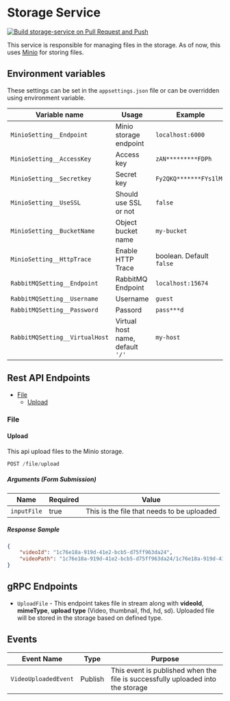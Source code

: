 # Storage Service

[![Build storage-service on Pull Request and Push](https://github.com/Rahim373/utube/actions/workflows/storage-service.build-on-pr-and-push.yml/badge.svg)](https://github.com/Rahim373/utube/actions/workflows/storage-service.build-on-pr-and-push.yml)

This service is responsible for managing files in the storage. As of now, this uses [Minio](https://min.io/) for storing files.

## Environment variables

These settings can be set in the `appsettings.json` file or can be overridden using environment variable.

| Variable name | Usage | Example |
| -------------- | ----- | ------- |
| `MinioSetting__Endpoint` | Minio storage endpoint | `localhost:6000` |
| `MinioSetting__AccessKey` | Access key | `zAN*********FDPh` |
| `MinioSetting__Secretkey` | Secret key | `Fy2QKQ*******FYs1lMu` |
| `MinioSetting__UseSSL` | Should use SSL or not | `false` |
| `MinioSetting__BucketName` | Object bucket name | `my-bucket` |
| `MinioSetting__HttpTrace` | Enable HTTP Trace| boolean. Default `false` |
| `RabbitMQSetting__Endpoint` | RabbitMQ Endpoint | `localhost:15674` |
| `RabbitMQSetting__Username` | Username | `guest` |
| `RabbitMQSetting__Password` | Passord | `pass***d` |
| `RabbitMQSetting__VirtualHost` | Virtual host name, default `'/'` | `my-host` |

## Rest API Endpoints
* [File](#file)
    * [Upload](#upload)

### File
#### Upload
This api upload files to the Minio storage.
```js
POST /file/upload
```
##### Arguments (Form Submission)
| Name | Required | Value |
| ---- | -------- | ----- |
| `inputFile` | true | This is the file that needs to be uploaded |


##### Response Sample
```json
{
    "videoId": "1c76e18a-919d-41e2-bcb5-d75ff963da24",
    "videoPath": "1c76e18a-919d-41e2-bcb5-d75ff963da24/1c76e18a-919d-41e2-bcb5-d75ff963da24.mp4"
}
```

## gRPC Endpoints
* `UploadFile` - This endpoint takes file in stream along with **videoId**, **mimeType**, **upload type** (Video, thumbnail, fhd, hd, sd). Uploaded file will be stored in the storage based on defined type.

## Events
| Event Name | Type | Purpose |
| ---------- | ----- | ------- |
| `VideoUploadedEvent` | Publish | This event is published when the file is successfully uploaded into the storage |
